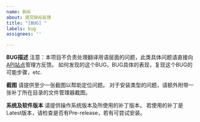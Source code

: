 ```yaml
---
name: BUG
about: 提交BUG反馈
title: "[BUG] "
labels: bug
assignees: ''

---
```


**BUG描述**
注意：本项目不负责处理翻译用语层面的问题，此类具体问题请直接向[API站点](https://ygocdb.com)管理方反馈。
如何发现的这个BUG，BUG具体的表现，复现这个BUG的可能步骤，etc.

**截图**
请提供至少一张截图以帮助定位问题。
对于安装类型的问题，请额外附带一张补丁所在目录的文件管理器截图。

**系统及软件版本**
请提供操作系统版本及所使用的补丁版本。
若使用的补丁是Latest版本，请检查是否有Pre-release，若有可尝试安装。

